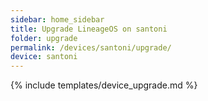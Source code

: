 ```yaml
---
sidebar: home_sidebar
title: Upgrade LineageOS on santoni
folder: upgrade
permalink: /devices/santoni/upgrade/
device: santoni
---
```

{% include templates/device_upgrade.md %}
